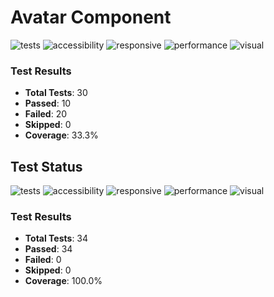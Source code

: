 # Avatar Component




![tests](https://img.shields.io/badge/tests-10%2F30%20tests-#e05d44) ![accessibility](https://img.shields.io/badge/accessibility-passing-#4c1) ![responsive](https://img.shields.io/badge/responsive-pending-#9f9f9f) ![performance](https://img.shields.io/badge/performance-untested-#9f9f9f) ![visual](https://img.shields.io/badge/visual-pending-#9f9f9f) 

### Test Results

- **Total Tests**: 30
- **Passed**: 10
- **Failed**: 20
- **Skipped**: 0
- **Coverage**: 33.3%

## Test Status

![tests](https://img.shields.io/badge/tests-34%2F34%20tests-#4c1) ![accessibility](https://img.shields.io/badge/accessibility-passing-#4c1) ![responsive](https://img.shields.io/badge/responsive-pending-#9f9f9f) ![performance](https://img.shields.io/badge/performance-untested-#9f9f9f) ![visual](https://img.shields.io/badge/visual-pending-#9f9f9f) 

### Test Results

- **Total Tests**: 34
- **Passed**: 34
- **Failed**: 0
- **Skipped**: 0
- **Coverage**: 100.0%
